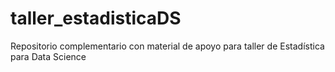 # taller_estadisticaDS
Repositorio complementario con material de apoyo para taller de Estadística para Data Science
